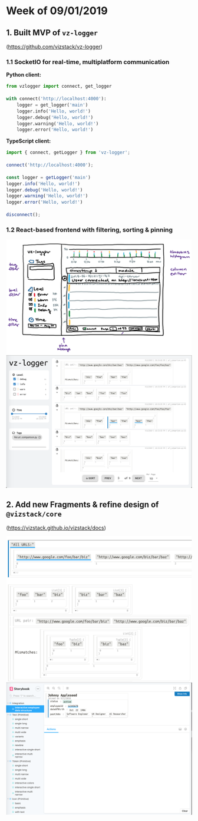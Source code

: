# Week of 09/01/2019

## 1. Built MVP of `vz-logger`
(https://github.com/vizstack/vz-logger)

### 1.1 SocketIO for real-time, multiplatform communication
**Python client:**
```python
from vzlogger import connect, get_logger

with connect('http://localhost:4000'):
    logger = get_logger('main')
    logger.info('Hello, world!')
    logger.debug('Hello, world!')
    logger.warning('Hello, world!')
    logger.error('Hello, world!')
```

**TypeScript client:**
```typescript
import { connect, getLogger } from 'vz-logger';

connect('http://localhost:4000');

const logger = getLogger('main')
logger.info('Hello, world!')
logger.debug('Hello, world!')
logger.warning('Hello, world!')
logger.error('Hello, world!')

disconnect();
```

### 1.2 React-based frontend with filtering, sorting & pinning
![Logger Sketch](https://github.com/vizstack/blog/blob/master/img/vzlogger-sketch.png)
![Logger Screenshot](https://github.com/vizstack/blog/blob/master/img/vzlogger-screenshot.png)

## 2. Add new Fragments & refine design of `@vizstack/core`
(https://vizstack.github.io/vizstack/docs)

![Aesthetics v1](https://github.com/vizstack/blog/blob/master/img/complexviz-old.png)
![Aesthetics v2](https://github.com/vizstack/blog/blob/master/img/complexviz-new.png)
